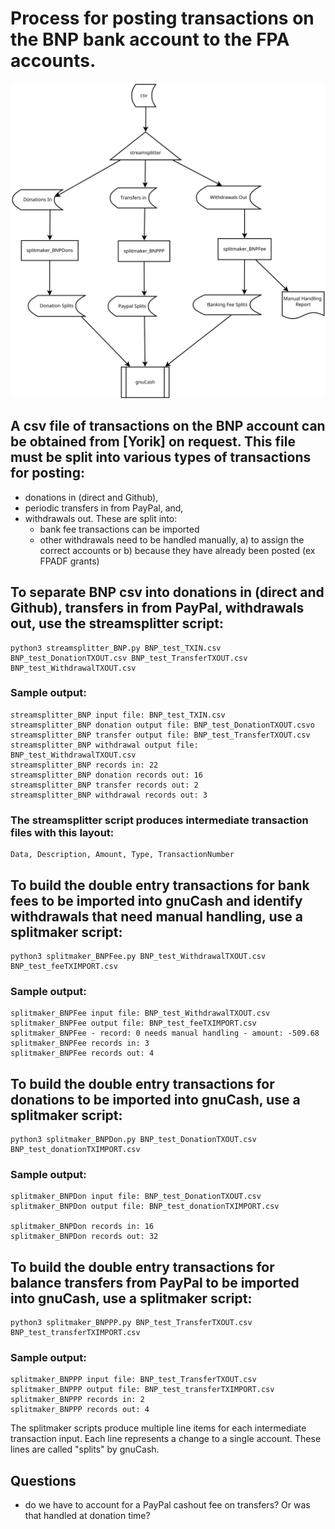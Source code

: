 # Process for posting transactions on the BNP bank account to the FPA accounts.

![BNP Processing](./BNPTransactionProcessing.svg)

## A csv file of transactions on the BNP account can be obtained from [Yorik] on request.  This file must be split into various types of transactions for posting:
* donations in (direct and Github), 
* periodic transfers in from PayPal, and,
* withdrawals out. These are split into:
    * bank fee transactions can be imported
    * other withdrawals need to be handled manually, a) to assign the correct accounts or b) because they have already been posted (ex FPADF grants)


## To separate BNP csv into donations in (direct and Github), transfers in from PayPal, withdrawals out, use the streamsplitter script:
    python3 streamsplitter_BNP.py BNP_test_TXIN.csv BNP_test_DonationTXOUT.csv BNP_test_TransferTXOUT.csv BNP_test_WithdrawalTXOUT.csv

### Sample output:
    streamsplitter_BNP input file: BNP_test_TXIN.csv
    streamsplitter_BNP donation output file: BNP_test_DonationTXOUT.csvo
    streamsplitter_BNP transfer output file: BNP_test_TransferTXOUT.csv
    streamsplitter_BNP withdrawal output file: BNP_test_WithdrawalTXOUT.csv
    streamsplitter_BNP records in: 22
    streamsplitter_BNP donation records out: 16
    streamsplitter_BNP transfer records out: 2
    streamsplitter_BNP withdrawal records out: 3

### The streamsplitter script produces intermediate transaction files with this layout:
    Data, Description, Amount, Type, TransactionNumber

## To build the double entry transactions for bank fees to be imported into gnuCash and identify withdrawals that need manual handling, use a splitmaker script:
    python3 splitmaker_BNPFee.py BNP_test_WithdrawalTXOUT.csv BNP_test_feeTXIMPORT.csv

### Sample output:
    splitmaker_BNPFee input file: BNP_test_WithdrawalTXOUT.csv
    splitmaker_BNPFee output file: BNP_test_feeTXIMPORT.csv
    splitmaker_BNPFee - record: 0 needs manual handling - amount: -509.68
    splitmaker_BNPFee records in: 3
    splitmaker_BNPFee records out: 4


## To build the double entry transactions for donations to be imported into gnuCash, use a splitmaker script:
    python3 splitmaker_BNPDon.py BNP_test_DonationTXOUT.csv BNP_test_donationTXIMPORT.csv

### Sample output:
    splitmaker_BNPDon input file: BNP_test_DonationTXOUT.csv
    splitmaker_BNPDon output file: BNP_test_donationTXIMPORT.csv

    splitmaker_BNPDon records in: 16
    splitmaker_BNPDon records out: 32


## To build the double entry transactions for balance transfers from PayPal to be imported into gnuCash, use a splitmaker script:
    python3 splitmaker_BNPPP.py BNP_test_TransferTXOUT.csv BNP_test_transferTXIMPORT.csv

### Sample output:
    splitmaker_BNPPP input file: BNP_test_TransferTXOUT.csv
    splitmaker_BNPPP output file: BNP_test_transferTXIMPORT.csv
    splitmaker_BNPPP records in: 2
    splitmaker_BNPPP records out: 4


The splitmaker scripts produce multiple line items for each intermediate transaction input.  Each line represents a change to a
single account.  These lines are called "splits" by gnuCash.

## Questions
- do we have to account for a PayPal cashout fee on transfers?  Or was that handled at donation time?


